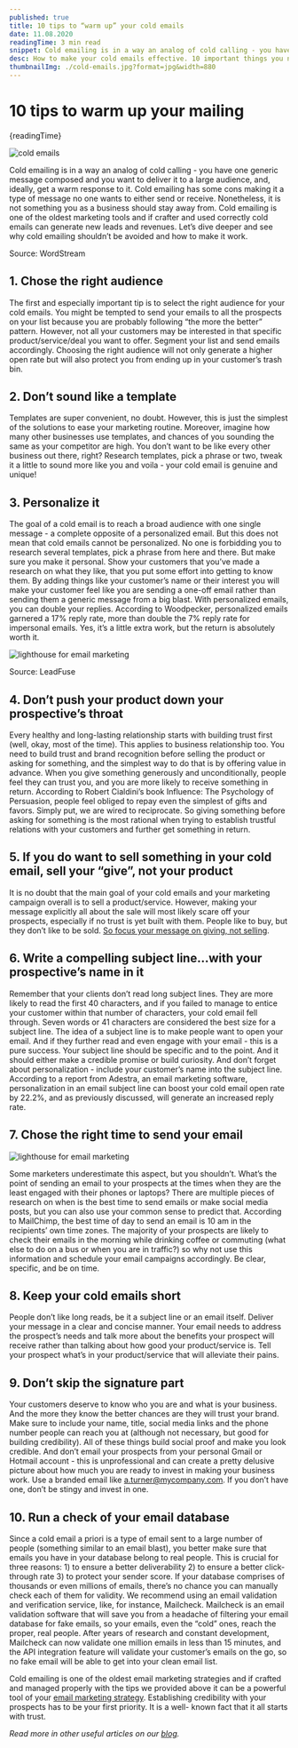 ```yaml
---
published: true
title: 10 tips to “warm up” your cold emails
date: 11.08.2020
readingTime: 3 min read
snippet: Cold emailing is in a way an analog of cold calling - you have one generic message composed and you want to deliver it to a large audience, and, ideally, get a warm response to it. Cold emailing has some cons making it a type of message no one wants to either send or receive. Nonetheless, it is not something you as a business should stay away from. Cold emailing is one of the oldest marketing tools and if crafter and used correctly cold emails can generate new leads and revenues. Let’s dive deeper and see why cold emailing shouldn’t be avoided and how to make it work.
desc: How to make your cold emails effective. 10 important things you need to know to warm up your mailing list. Personalization, verification, subject line and more.
thumbnailImg: ./cold-emails.jpg?format=jpg&width=880
---
```


# 10 tips to warm up your mailing

{readingTime}

![cold emails](./cold-emails.jpg?format=webp;jpg;png;avif&srcset&width=880)

Cold emailing is in a way an analog of cold calling - you have one generic message composed and you want to deliver it to a large audience, and, ideally, get a warm response to it. Cold emailing has some cons making it a type of message no one wants to either send or receive. Nonetheless, it is not something you as a business should stay away from. Cold emailing is one of the oldest marketing tools and if crafter and used correctly cold emails can generate new leads and revenues. Let’s dive deeper and see why cold emailing shouldn’t be avoided and how to make it work.

Source: WordStream

## 1\. Chose the right audience

The first and especially important tip is to select the right audience for your cold emails. You might be tempted to send your emails to all the prospects on your list because you are probably following “the more the better” pattern. However, not all your customers may be interested in that specific product/service/deal you want to offer. Segment your list and send emails accordingly. Choosing the right audience will not only generate a higher open rate but will also protect you from ending up in your customer’s trash bin.

## 2\. Don’t sound like a template

Templates are super convenient, no doubt. However, this is just the simplest of the solutions to ease your marketing routine. Moreover, imagine how many other businesses use templates, and chances of you sounding the same as your competitor are high. You don’t want to be like every other business out there, right? Research templates, pick a phrase or two, tweak it a little to sound more like you and voila - your cold email is genuine and unique!

## 3\. Personalize it

The goal of a cold email is to reach a broad audience with one single message - a complete opposite of a personalized email. But this does not mean that cold emails cannot be personalized. No one is forbidding you to research several templates, pick a phrase from here and there. But make sure you make it personal. Show your customers that you’ve made a research on what they like, that you put some effort into getting to know them. By adding things like your customer’s name or their interest you will make your customer feel like you are sending a one-off email rather than sending them a generic message from a big blast. With personalized emails, you can double your replies. According to Woodpecker, personalized emails garnered a 17% reply rate, more than double the 7% reply rate for impersonal emails. Yes, it’s a little extra work, but the return is absolutely worth it.

![lighthouse for email marketing](./lighthouse.jpg?format=webp;jpg;png;avif&srcset&width=880)

Source: LeadFuse

## 4\. Don’t push your product down your prospective’s throat

Every healthy and long-lasting relationship starts with building trust first (well, okay, most of the time). This applies to business relationship too. You need to build trust and brand recognition before selling the product or asking for something, and the simplest way to do that is by offering value in advance. When you give something generously and unconditionally, people feel they can trust you, and you are more likely to receive something in return. According to Robert Cialdini’s book Influence: The Psychology of Persuasion, people feel obliged to repay even the simplest of gifts and favors. Simply put, we are wired to reciprocate. So giving something before asking for something is the most rational when trying to establish trustful relations with your customers and further get something in return.

## 5\. If you do want to sell something in your cold email, sell your “give”, not your product

It is no doubt that the main goal of your cold emails and your marketing campaign overall is to sell a product/service. However, making your message explicitly all about the sale will most likely scare off your prospects, especially if no trust is yet built with them. People like to buy, but they don’t like to be sold. [So focus your message on giving, not selling](/blog/subscribers-love-getting-your-emails-but-theres-one-thing-you-have-to-get-right).

## 6\. Write a compelling subject line...with your prospective’s name in it

Remember that your clients don’t read long subject lines. They are more likely to read the first 40 characters, and if you failed to manage to entice your customer within that number of characters, your cold email fell through. Seven words or 41 characters are considered the best size for a subject line. The idea of a subject line is to make people want to open your email. And if they further read and even engage with your email - this is a pure success. Your subject line should be specific and to the point. And it should either make a credible promise or build curiosity. And don’t forget about personalization - include your customer’s name into the subject line. According to a report from Adestra, an email marketing software, personalization in an email subject line can boost your cold email open rate by 22.2%, and as previously discussed, will generate an increased reply rate.

## 7\. Chose the right time to send your email

![lighthouse for email marketing](./optimal-send-time.jpg?format=webp;jpg;png;avif&srcset&width=880)

Some marketers underestimate this aspect, but you shouldn’t. What’s the point of sending an email to your prospects at the times when they are the least engaged with their phones or laptops? There are multiple pieces of research on when is the best time to send emails or make social media posts, but you can also use your common sense to predict that. According to MailChimp, the best time of day to send an email is 10 am in the recipients’ own time zones. The majority of your prospects are likely to check their emails in the morning while drinking coffee or commuting (what else to do on a bus or when you are in traffic?) so why not use this information and schedule your email campaigns accordingly. Be clear, specific, and be on time.

## 8\. Keep your cold emails short

People don’t like long reads, be it a subject line or an email itself. Deliver your message in a clear and concise manner. Your email needs to address the prospect’s needs and talk more about the benefits your prospect will receive rather than talking about how good your product/service is. Tell your prospect what’s in your product/service that will alleviate their pains.

## 9\. Don’t skip the signature part

Your customers deserve to know who you are and what is your business. And the more they know the better chances are they will trust your brand. Make sure to include your name, title, social media links and the phone number people can reach you at (although not necessary, but good for building credibility). All of these things build social proof and make you look credible. And don’t email your prospects from your personal Gmail or Hotmail account - this is unprofessional and can create a pretty delusive picture about how much you are ready to invest in making your business work. Use a branded email like a.turner@mycompany.com. If you don’t have one, don’t be stingy and invest in one.

## 10\. Run a check of your email database

Since a cold email a priori is a type of email sent to a large number of people (something similar to an email blast), you better make sure that emails you have in your database belong to real people. This is crucial for three reasons: 1) to ensure a better deliverability 2) to ensure a better click-through rate 3) to protect your sender score. If your database comprises of thousands or even millions of emails, there’s no chance you can manually check each of them for validity. We recommend using an email validation and verification service, like, for instance, Mailcheck. Mailcheck is an email validation software that will save you from a headache of filtering your email database for fake emails, so your emails, even the “cold” ones, reach the proper, real people. After years of research and constant development, Mailcheck can now validate one million emails in less than 15 minutes, and the API integration feature will validate your customer’s emails on the go, so no fake email will be able to get into your clean email list.

Cold emailing is one of the oldest email marketing strategies and if crafted and managed properly with the tips we provided above it can be a powerful tool of your [email marketing strategy](/blog/great-ideas-for-your-email-marketing-strategy). Establishing credibility with your prospects has to be your first priority. It is a well- known fact that it all starts with trust.

*Read more in other useful articles on our [blog](/blog).*

